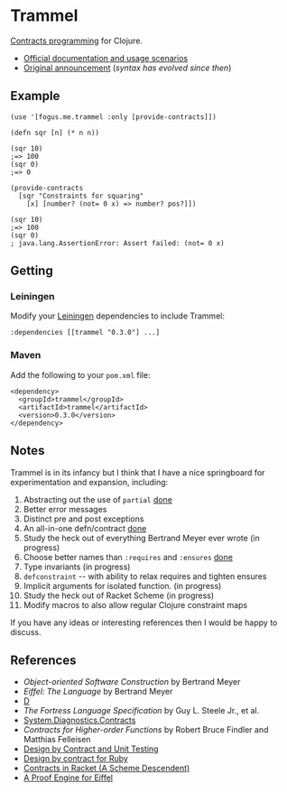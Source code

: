 Trammel
=======

[Contracts programming](http://c2.com/cgi/wiki?DesignByContract) for Clojure.

- [Official documentation and usage scenarios](http://fogus.me/fun/trammel/)
- [Original announcement](http://blog.fogus.me/2010/05/25/trammel-contracts-programming-for-clojure/) (*syntax has evolved since then*)

Example
-------

    (use '[fogus.me.trammel :only [provide-contracts]])
    
    (defn sqr [n] (* n n))
    
    (sqr 10)
    ;=> 100
    (sqr 0)
    ;=> 0
    
    (provide-contracts 
      [sqr "Constraints for squaring" 
        [x] [number? (not= 0 x) => number? pos?]])
    
    (sqr 10)
    ;=> 100
    (sqr 0)
    ; java.lang.AssertionError: Assert failed: (not= 0 x)

Getting
-------

### Leiningen

Modify your [Leiningen](http://github.com/technomancy/leiningen) dependencies to include Trammel:

    :dependencies [[trammel "0.3.0"] ...]    

### Maven

Add the following to your `pom.xml` file:

    <dependency>
      <groupId>trammel</groupId>
      <artifactId>trammel</artifactId>
      <version>0.3.0</version>
    </dependency>

Notes
-----

Trammel is in its infancy but I think that I have a nice springboard for experimentation and expansion, including:

  1. Abstracting out the use of `partial`  [done](http://github.com/fogus/trammel/commit/2f03a992d00b97c1f7e354fff32174b4c1edd1d8)
  2. Better error messages
  3. Distinct pre and post exceptions
  4. An all-in-one defn/contract           [done](http://is.gd/cCsvF)
  5. Study the heck out of everything Bertrand Meyer ever wrote (in progress)
  6. Choose better names than `:requires` and `:ensures` [done](http://github.com/fogus/trammel/commit/7427fac79f813dd2877fdb4c23e012f76aa9fb8e)
  7. Type invariants (in progress)
  8. `defconstraint` -- with ability to relax requires and tighten ensures
  9. Implicit arguments for isolated function. (in progress)
 10. Study the heck out of Racket Scheme (in progress)
 11. Modify macros to also allow regular Clojure constraint maps

If you have any ideas or interesting references then I would be happy to discuss.

References
----------

- *Object-oriented Software Construction* by Bertrand Meyer
- *Eiffel: The Language* by Bertrand Meyer
- [D](http://www.digitalmars.com/d/2.0/dbc.html)
- *The Fortress Language Specification* by Guy L. Steele Jr., et al.
- [System.Diagnostics.Contracts](http://msdn.microsoft.com/en-us/library/system.diagnostics.contracts.aspx)
- *Contracts for Higher-order Functions* by Robert Bruce Findler and Matthias Felleisen
- [Design by Contract and Unit Testing](http://onestepback.org/index.cgi/Tech/Programming/DbcAndTesting.html)
- [Design by contract for Ruby](http://split-s.blogspot.com/2006/02/design-by-contract-for-ruby.html)
- [Contracts in Racket (A Scheme Descendent)](http://pre.plt-scheme.org/docs/html/guide/contracts.html)
- [A Proof Engine for Eiffel](http://tecomp.sourceforge.net/index.php?file=doc/papers/proof/engine)
